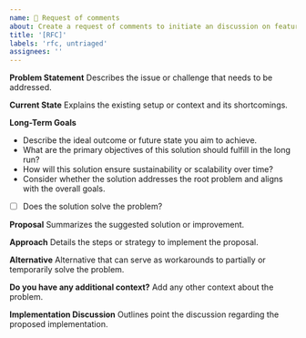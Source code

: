 ```yaml
---
name: 📄 Request of comments 
about: Create a request of comments to initiate an discussion on feature implementation / design. 
title: '[RFC]'
labels: 'rfc, untriaged'
assignees: ''
---
```


**Problem Statement**
Describes the issue or challenge that needs to be addressed.

**Current State**
Explains the existing setup or context and its shortcomings.

**Long-Term Goals**
* Describe the ideal outcome or future state you aim to achieve.
* What are the primary objectives of this solution should fulfill in the long run?
* How will this solution ensure sustainability or scalability over time?
* Consider whether the solution addresses the root problem and aligns with the overall goals.

-[ ] Does the solution solve the problem?

**Proposal**
Summarizes the suggested solution or improvement.

**Approach**
Details the steps or strategy to implement the proposal.

**Alternative**
Alternative that can serve as workarounds to partially or temporarily solve the problem.

**Do you have any additional context?**
Add any other context about the problem.

**Implementation Discussion**
Outlines point the discussion regarding the proposed implementation.
